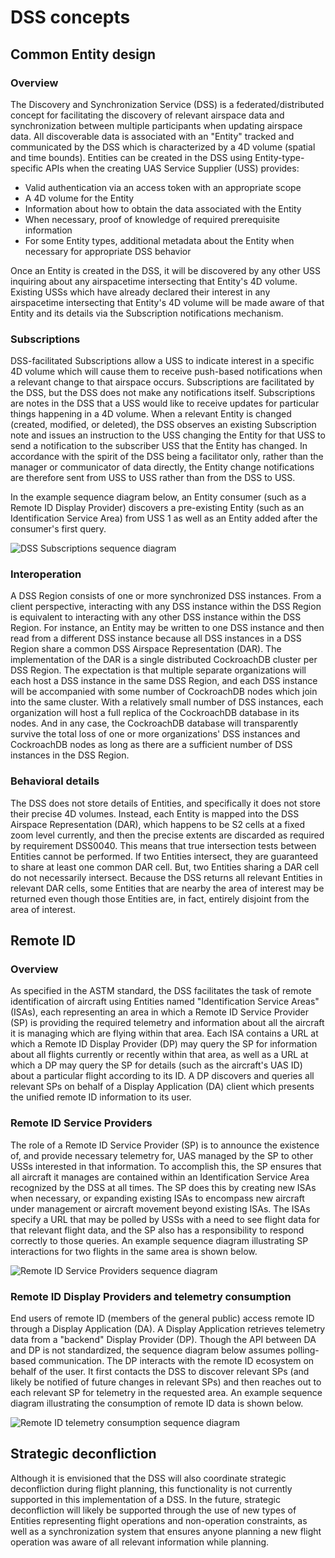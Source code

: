 # DSS concepts

## Common Entity design
### Overview
The Discovery and Synchronization Service (DSS) is a federated/distributed concept for facilitating the discovery of relevant airspace data and synchronization between multiple participants when updating airspace data.  All discoverable data is associated with an "Entity" tracked and communicated by the DSS which is characterized by a 4D volume (spatial and time bounds).  Entities can be created in the DSS using Entity-type-specific APIs when the creating UAS Service Supplier (USS) provides:

 * Valid authentication via an access token with an appropriate scope
 * A 4D volume for the Entity
 * Information about how to obtain the data associated with the Entity
 * When necessary, proof of knowledge of required prerequisite information
 * For some Entity types, additional metadata about the Entity when necessary for appropriate DSS behavior

Once an Entity is created in the DSS, it will be discovered by any other USS inquiring about any airspacetime intersecting that Entity's 4D volume.  Existing USSs which have already declared their interest in any airspacetime intersecting that Entity's 4D volume will be made aware of that Entity and its details via the Subscription notifications mechanism.

### Subscriptions
DSS-facilitated Subscriptions allow a USS to indicate interest in a specific 4D volume which will cause them to receive push-based notifications when a relevant change to that airspace occurs.  Subscriptions are facilitated by the DSS, but the DSS does not make any notifications itself.  Subscriptions are notes in the DSS that a USS would like to receive updates for particular things happening in a 4D volume.  When a relevant Entity is changed (created, modified, or deleted), the DSS observes an existing Subscription note and issues an instruction to the USS changing the Entity for that USS to send a notification to the subscriber USS that the Entity has changed.  In accordance with the spirit of the DSS being a facilitator only, rather than the manager or communicator of data directly, the Entity change notifications are therefore sent from USS to USS rather than from the DSS to USS.

In the example sequence diagram below, an Entity consumer (such as a Remote ID Display Provider) discovers a pre-existing Entity (such as an Identification Service Area) from USS 1 as well as an Entity added after the consumer's first query.

![DSS Subscriptions sequence diagram](assets/generated/subscriptions.png)

### Interoperation
A DSS Region consists of one or more synchronized DSS instances.  From a client perspective, interacting with any DSS instance within the DSS Region is equivalent to interacting with any other DSS instance within the DSS Region.  For instance, an Entity may be written to one DSS instance and then read from a different DSS instance because all DSS instances in a DSS Region share a common DSS Airspace Representation (DAR).  The implementation of the DAR is a single distributed CockroachDB cluster per DSS Region.  The expectation is that multiple separate organizations will each host a DSS instance in the same DSS Region, and each DSS instance will be accompanied with some number of CockroachDB nodes which join into the same cluster.  With a relatively small number of DSS instances, each organization will host a full replica of the CockroachDB database in its nodes.  And in any case, the CockroachDB database will transparently survive the total loss of one or more organizations' DSS instances and CockroachDB nodes as long as there are a sufficient number of DSS instances in the DSS Region.

### Behavioral details
The DSS does not store details of Entities, and specifically it does not store their precise 4D volumes.  Instead, each Entity is mapped into the DSS Airspace Representation (DAR), which happens to be S2 cells at a fixed zoom level currently, and then the precise extents are discarded as required by requirement DSS0040.  This means that true intersection tests between Entities cannot be performed.  If two Entities intersect, they are guaranteed to share at least one common DAR cell.  But, two Entities sharing a DAR cell do not necessarily intersect.  Because the DSS returns all relevant Entities in relevant DAR cells, some Entities that are nearby the area of interest may be returned even though those Entities are, in fact, entirely disjoint from the area of interest.

## Remote ID

### Overview
As specified in the ASTM standard, the DSS facilitates the task of remote identification of aircraft using Entities named "Identification Service Areas" (ISAs), each representing an area in which a Remote ID Service Provider (SP) is providing the required telemetry and information about all the aircraft it is managing which are flying within that area.  Each ISA contains a URL at which a Remote ID Display Provider (DP) may query the SP for information about all flights currently or recently within that area, as well as a URL at which a DP may query the SP for details (such as the aircraft's UAS ID) about a particular flight according to its ID.  A DP discovers and queries all relevant SPs on behalf of a Display Application (DA) client which presents the unified remote ID information to its user.

### Remote ID Service Providers
The role of a Remote ID Service Provider (SP) is to announce the existence of, and provide necessary telemetry for, UAS managed by the SP to other USSs interested in that information.  To accomplish this, the SP ensures that all aircraft it manages are contained within an Identification Service Area recognized by the DSS at all times.  The SP does this by creating new ISAs when necessary, or expanding existing ISAs to encompass new aircraft under management or aircraft movement beyond existing ISAs.  The ISAs specify a URL that may be polled by USSs with a need to see flight data for that relevant flight data, and the SP also has a responsibility to respond correctly to those queries.  An example sequence diagram illustrating SP interactions for two flights in the same area is shown below.

![Remote ID Service Providers sequence diagram](assets/generated/rid_service.png)

### Remote ID Display Providers and telemetry consumption
End users of remote ID (members of the general public) access remote ID through a Display Application (DA).  A Display Application retrieves telemetry data from a "backend" Display Provider (DP).  Though the API between DA and DP is not standardized, the sequence diagram below assumes polling-based communication.  The DP interacts with the remote ID ecosystem on behalf of the user.  It first contacts the DSS to discover relevant SPs (and likely be notified of future changes in relevant SPs) and then reaches out to each relevant SP for telemetry in the requested area.  An example sequence diagram illustrating the consumption of remote ID data is shown below.

![Remote ID telemetry consumption sequence diagram](assets/generated/rid_display.png)

## Strategic deconfliction
<!-- TODO: Needs update -->
Although it is envisioned that the DSS will also coordinate strategic deconfliction during flight planning, this functionality is not currently supported in this implementation of a DSS.  In the future, strategic deconfliction will likely be supported through the use of new types of Entities representing flight operations and non-operation constraints, as well as a synchronization system that ensures anyone planning a new flight operation was aware of all relevant information while planning.
